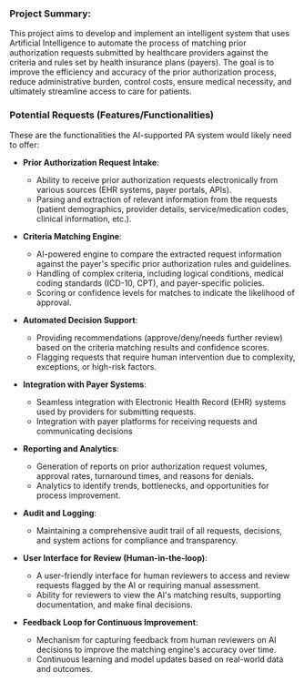 ### Project Summary:
This project aims to develop and implement an intelligent system that uses Artificial Intelligence to automate the process of matching prior authorization requests submitted by healthcare providers against the criteria and rules set by health insurance plans (payers). The goal is to improve the efficiency and accuracy of the prior authorization process, reduce administrative burden, control costs, ensure medical necessity, and ultimately streamline access to care for patients.

### Potential Requests (Features/Functionalities)

These are the functionalities the AI-supported PA system would likely need to offer:
- **Prior Authorization Request Intake**:
  - Ability to receive prior authorization requests electronically from various sources (EHR systems, payer portals, APIs).
  - Parsing and extraction of relevant information from the requests (patient demographics, provider details, service/medication codes, clinical information, etc.).

- **Criteria Matching Engine**:
  - AI-powered engine to compare the extracted request information against the payer's specific prior authorization rules and guidelines.
  - Handling of complex criteria, including logical conditions, medical coding standards (ICD-10, CPT), and payer-specific policies.
  - Scoring or confidence levels for matches to indicate the likelihood of approval.

- **Automated Decision Support**:
  - Providing recommendations (approve/deny/needs further review) based on the criteria matching results and confidence scores.
  - Flagging requests that require human intervention due to complexity, exceptions, or high-risk factors.

- **Integration with Payer Systems**:
  - Seamless integration with Electronic Health Record (EHR) systems used by providers for submitting requests.
  - Integration with payer platforms for receiving requests and communicating decisions
  
- **Reporting and Analytics**:
  - Generation of reports on prior authorization request volumes, approval rates, turnaround times, and reasons for denials.
  - Analytics to identify trends, bottlenecks, and opportunities for process improvement.

- **Audit and Logging**:
  - Maintaining a comprehensive audit trail of all requests, decisions, and system actions for compliance and transparency.

- **User Interface for Review (Human-in-the-loop)**:
  - A user-friendly interface for human reviewers to access and review requests flagged by the AI or requiring manual assessment.
  - Ability for reviewers to view the AI's matching results, supporting documentation, and make final decisions.

    
- **Feedback Loop for Continuous Improvement**:
  - Mechanism for capturing feedback from human reviewers on AI decisions to improve the matching engine's accuracy over time.
  - Continuous learning and model updates based on real-world data and outcomes.







